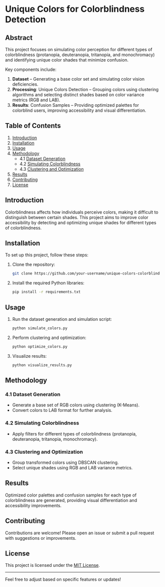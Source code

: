 # Unique Colors for Colorblindness Detection  

## Abstract  
This project focuses on simulating color perception for different types of colorblindness (protanopia, deuteranopia, tritanopia, and monochromacy) and identifying unique color shades that minimize confusion.  

Key components include:  
1. **Dataset** – Generating a base color set and simulating color vision deficiencies.  
2. **Processing**: Unique Colors Detection – Grouping colors using clustering algorithms and selecting distinct shades based on color variance metrics (RGB and LAB).  
3. **Results**: Confusion Samples – Providing optimized palettes for colorblind users, improving accessibility and visual differentiation.  

## Table of Contents  
1. [Introduction](#introduction)  
2. [Installation](#installation)  
3. [Usage](#usage)  
4. [Methodology](#methodology)  
   - 4.1 [Dataset Generation](#dataset-generation)  
   - 4.2 [Simulating Colorblindness](#simulating-colorblindness)  
   - 4.3 [Clustering and Optimization](#clustering-and-optimization)  
5. [Results](#results)  
6. [Contributing](#contributing)  
7. [License](#license)  

## Introduction  
Colorblindness affects how individuals perceive colors, making it difficult to distinguish between certain shades. This project aims to improve color accessibility by detecting and optimizing unique shades for different types of colorblindness.  

## Installation  
To set up this project, follow these steps:  
1. Clone the repository:  
   ```bash  
   git clone https://github.com/your-username/unique-colors-colorblindness.git  
   ```  
2. Install the required Python libraries:  
   ```bash  
   pip install -r requirements.txt  
   ```  

## Usage  
1. Run the dataset generation and simulation script:  
   ```bash  
   python simulate_colors.py  
   ```  
2. Perform clustering and optimization:  
   ```bash  
   python optimize_colors.py  
   ```  
3. Visualize results:  
   ```bash  
   python visualize_results.py  
   ```  

## Methodology  

### 4.1 Dataset Generation  
- Generate a base set of RGB colors using clustering (K-Means).  
- Convert colors to LAB format for further analysis.  

### 4.2 Simulating Colorblindness  
- Apply filters for different types of colorblindness (protanopia, deuteranopia, tritanopia, monochromacy).  

### 4.3 Clustering and Optimization  
- Group transformed colors using DBSCAN clustering.  
- Select unique shades using RGB and LAB variance metrics.  

## Results  
Optimized color palettes and confusion samples for each type of colorblindness are generated, providing visual differentiation and accessibility improvements.  

## Contributing  
Contributions are welcome! Please open an issue or submit a pull request with suggestions or improvements.  

## License  
This project is licensed under the [MIT License](LICENSE).  

---  

Feel free to adjust based on specific features or updates!
